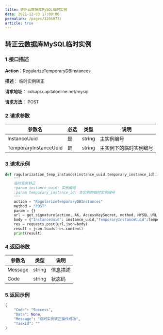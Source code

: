 ```yaml
---
title: 转正云数据库MySQL临时实例
date: 2021-12-03 17:00:00
permalink: /pages/1206073/
article: true
---
```


## 转正云数据库MySQL临时实例

### 1.接口描述

**Action**：RegularizeTemporaryDBInstances

**描述**： 临时实例转正

**请求地址**： cdsapi.capitalonline.net/mysql

**请求方法**： POST

### 2.请求参数

| 参数名                | 必选 | 类型   | 说明                   |
| --------------------- | ---- | ------ | ---------------------- |
| InstanceUuid          | 是   | string | 主实例编号             |
| TemporaryInstanceUuid | 是   | string | 主实例下的临时实例编号 |

### 3.请求示例

```python
def ragularization_temp_instance(instance_uuid,temporary_instance_id):
    """
    临时实例转正
    :param instance_uuid: 实例编号
    :param temporary_instance_id: 主实例的临时实例编号
    """
    action = "RagularizeTemporaryDBInstances"
    method = "POST"
    param = {}
    url = get_signature(action, AK, AccessKeySecret, method, MYSQL_URL, param=param)
    body = {"InstanceUuid": instance_uuid,"TemporaryInstanceUuid":temporary_instance_id}
    res = requests.post(url,json=body)
    result = json.loads(res.content)
    print(result)
```

### 4.返回参数

| 参数名  | 类型   | 说明     |
| ------- | ------ | -------- |
| Message | string | 信息描述 |
| Code    | string | 状态码   |

### 5.返回示例

```python
{
    "Code": "Success",
    "Data": None,
    "Message": "临时实例转正操作成功",
    "TaskId": ""
}
```

